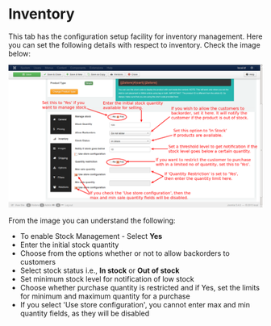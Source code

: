 # Inventory

This tab has the configuration setup facility for inventory management. Here you can set the following details with respect to inventory. Check the image below:

![Simple Inventory](product_simple_inventory.png)

From the image you can understand the following:

* To enable Stock Management - Select **Yes**
* Enter the initial stock quantity
* Choose from the options whether or not to allow backorders to customers
* Select stock status i.e., **In stock** or **Out of stock**
* Set minimum stock level for notification of low stock
* Choose whether purchase quantity is restricted and if Yes, set the limits for minimum and maximum quantity for a purchase
* If you select 'Use store configuration', you cannot enter max and min quantity fields, as they will be disabled